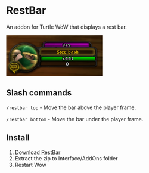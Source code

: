 # RestBar
An addon for Turtle WoW that displays a rest bar.

![Preview1](https://raw.githubusercontent.com/Steelbash/RestBar/main/preview1.png)


## Slash commands
`/restbar top` - Move the bar above the player frame.

`/restbar bottom` - Move the bar under the player frame.

## Install
1. [Download RestBar](https://github.com/Steelbash/RestBar/releases/download/1.0.0/RestBar_v1.0.0.zip)
2. Extract the zip to Interface/AddOns folder
3. Restart Wow
